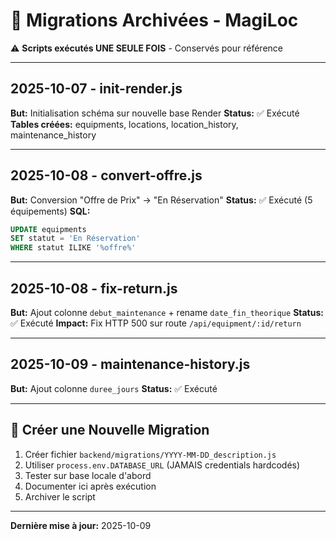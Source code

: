 # 📁 Migrations Archivées - MagiLoc

⚠️ **Scripts exécutés UNE SEULE FOIS** - Conservés pour référence

---

## 2025-10-07 - init-render.js
**But:** Initialisation schéma sur nouvelle base Render
**Status:** ✅ Exécuté
**Tables créées:** equipments, locations, location_history, maintenance_history

---

## 2025-10-08 - convert-offre.js
**But:** Conversion "Offre de Prix" → "En Réservation"
**Status:** ✅ Exécuté (5 équipements)
**SQL:**
```sql
UPDATE equipments
SET statut = 'En Réservation'
WHERE statut ILIKE '%offre%'
```

---

## 2025-10-08 - fix-return.js
**But:** Ajout colonne `debut_maintenance` + rename `date_fin_theorique`
**Status:** ✅ Exécuté
**Impact:** Fix HTTP 500 sur route `/api/equipment/:id/return`

---

## 2025-10-09 - maintenance-history.js
**But:** Ajout colonne `duree_jours`
**Status:** ✅ Exécuté

---

## 🔧 Créer une Nouvelle Migration

1. Créer fichier `backend/migrations/YYYY-MM-DD_description.js`
2. Utiliser `process.env.DATABASE_URL` (JAMAIS credentials hardcodés)
3. Tester sur base locale d'abord
4. Documenter ici après exécution
5. Archiver le script

---

**Dernière mise à jour:** 2025-10-09
